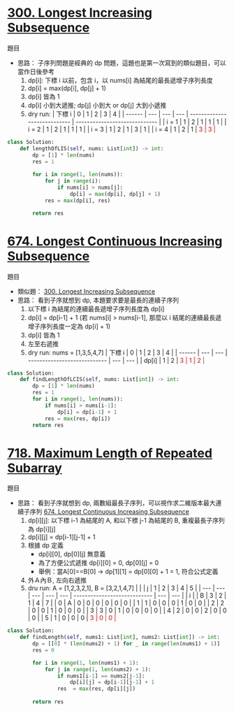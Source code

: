 # [300. Longest Increasing Subsequence](https://leetcode.com/problems/longest-increasing-subsequence/description/)
題目

- 思路： 子序列問題是經典的 dp 問題，這題也是第一次寫到的類似題目，可以當作日後參考
  1. dp[i]: 下標 i 以前，包含 i，以 nums[i] 為結尾的最長遞增子序列長度
  2. dp[i] = max(dp[i], dp[j] + 1)
  3. dp[i] 皆為 1
  4. dp[i] 小到大遞推; dp[j] 小到大 or dp[j] 大到小遞推
  5. dry run:
       | 下標 i | 0   | 1   | 2   | 3                            | 4                             |
       | ------ | --- | --- | --- | ---------------------------- | ----------------------------- |
       | i = 1  | 1   | 2   | 1   | 1                            | 1                             |
       | i = 2  | 1   | 2   | 1   | 1                            | 1                             |
       | i = 3  | 1   | 2   | 1   | 3                            | 1                             |
       | i = 4  | 1   | 2   | 1   | <span style="color: red;"> 3 | <span style="color: red;">  3 |
```python
class Solution:
    def lengthOfLIS(self, nums: List[int]) -> int:
        dp = [1] * len(nums)
        res = 1
        
        for i in range(1, len(nums)):
            for j in range(i):
                if nums[i] > nums[j]:
                    dp[i] = max(dp[i], dp[j] + 1)
            res = max(dp[i], res)

        return res
```

# [674. Longest Continuous Increasing Subsequence](https://leetcode.com/problems/longest-continuous-increasing-subsequence/description/)
題目

- 類似題： [300. Longest Increasing Subsequence](https://leetcode.com/problems/longest-increasing-subsequence/description/)
- 思路： 看到子序就想到 dp, 本題要求要是最長的連續子序列
  1. 以下標 i 為結尾的連續最長遞增子序列長度為 dp[i]
  2. dp[i] = dp[i-1] + 1 (若 nums[i] > nums[i-1], 那麼以 i 結尾的連續最長遞增子序列長度一定為 dp[i] + 1)
  3. dp[i] 皆為 1
  4. 左至右遞推
  5. dry run: nums = [1,3,5,4,7]
       | 下標 i | 0   | 1   | 2                            | 3   | 4   |
       | ------ | --- | --- | ---------------------------- | --- | --- |
       | dp[i]  | 1   | 2   | <span style="color: red;"> 3 | 1   | 2   |
```python
class Solution:
    def findLengthOfLCIS(self, nums: List[int]) -> int:
        dp = [1] * len(nums)
        res = 1
        for i in range(1, len(nums)):
            if nums[i] > nums[i-1]:
                dp[i] = dp[i-1] + 1
            res = max(res, dp[i])
        return res
```

# [718. Maximum Length of Repeated Subarray](https://leetcode.com/problems/maximum-length-of-repeated-subarray/description/)
題目

- 思路： 看到子序就想到 dp, 兩數組最長子序列，可以視作求二維版本最大連續子序列 [674. Longest Continuous Increasing Subsequence](https://leetcode.com/problems/longest-continuous-increasing-subsequence/description/)
  1. dp[i][j]: 以下標 i-1 為結尾的 A, 和以下標 j-1 為結尾的 B, 重複最長子序列為 dp[i][j]
  2. dp[i][j] = dp[i-1][j-1] + 1
  3. 根據 dp 定義
     - dp[i][0], dp[0][j] 無意義
     - 為了方便公式遞推 dp[i][0] = 0, dp[0][j] = 0
     - 舉例：當A[0]==B[0] -> dp[1][1] = dp[0][0] + 1 = 1, 符合公式定義
  4. 外Ａ內Ｂ, 左向右遞推
  5. dru run: A = [1,2,3,2,1], B = [3,2,1,4,7]
       |     |     | j   | 1   | 2   | 3                            | 4   | 5   |
       | --- | --- | --- | --- | --- | ---------------------------- | --- | --- |
       | i   |     | B   | 3   | 2   | 1                            | 4   | 7   |
       | 0   | A   | 0   | 0   | 0   | 0                            | 0   | 0   |
       | 1   | 1   | 0   | 0   | 0   | 1                            | 0   | 0   |
       | 2   | 2   | 0   | 0   | 1   | 0                            | 0   | 0   |
       | 3   | 3   | 0   | 1   | 0   | 0                            | 0   | 0   |
       | 4   | 2   | 0   | 0   | 2   | 0                            | 0   | 0   |
       | 5   | 1   | 0   | 0   | 0   | <span style="color: red;"> 3 | 0   | 0   |
```python
class Solution:
    def findLength(self, nums1: List[int], nums2: List[int]) -> int:
        dp = [[0] * (len(nums2) + 1) for _ in range(len(nums1) + 1)]
        res = 0

        for i in range(1, len(nums1) + 1):
            for j in range(1, len(nums2) + 1):
                if nums1[i-1] == nums2[j-1]:
                    dp[i][j] = dp[i-1][j-1] + 1
                res  = max(res, dp[i][j])
        
        return res
```